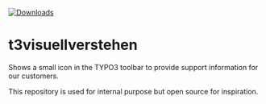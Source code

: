 [![Downloads](https://img.shields.io/packagist/dt/visuellverstehen/t3visuellverstehen.svg)](https://packagist.org/packages/visuellverstehen/t3visuellverstehen)

# t3visuellverstehen

Shows a small icon in the TYPO3 toolbar to provide support information for our customers.

This repository is used for internal purpose but open source for inspiration.